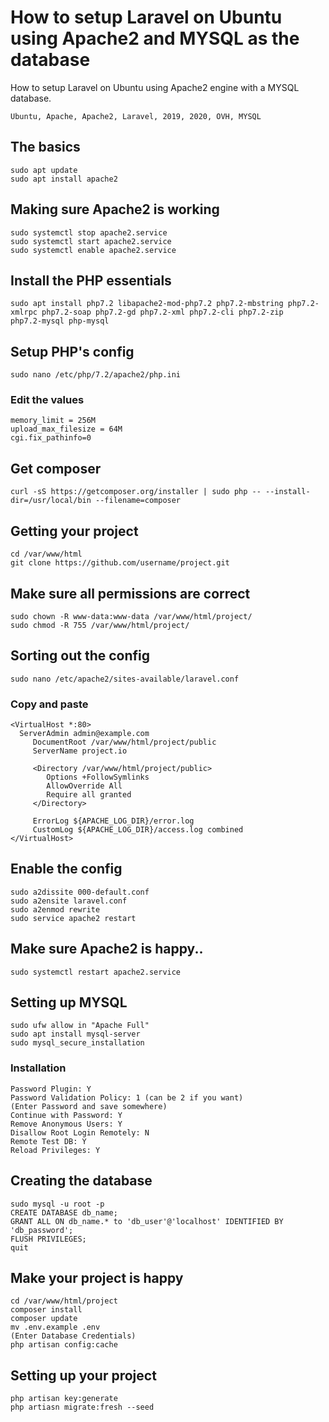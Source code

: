 # How to setup Laravel on Ubuntu using Apache2 and MYSQL as the database
How to setup Laravel on Ubuntu using Apache2 engine with a MYSQL database.

```
Ubuntu, Apache, Apache2, Laravel, 2019, 2020, OVH, MYSQL
```

## The basics  
```
sudo apt update  
sudo apt install apache2
```

## Making sure Apache2 is working  
```
sudo systemctl stop apache2.service  
sudo systemctl start apache2.service  
sudo systemctl enable apache2.service  
```
## Install the PHP essentials  
```
sudo apt install php7.2 libapache2-mod-php7.2 php7.2-mbstring php7.2-xmlrpc php7.2-soap php7.2-gd php7.2-xml php7.2-cli php7.2-zip 
php7.2-mysql php-mysql
```
## Setup PHP's config  
```
sudo nano /etc/php/7.2/apache2/php.ini
```
### Edit the values 
```
memory_limit = 256M  
upload_max_filesize = 64M  
cgi.fix_pathinfo=0
```

## Get composer  
```
curl -sS https://getcomposer.org/installer | sudo php -- --install-dir=/usr/local/bin --filename=composer
```

## Getting your project  
```
cd /var/www/html  
git clone https://github.com/username/project.git
```
## Make sure all permissions are correct  
```
sudo chown -R www-data:www-data /var/www/html/project/  
sudo chmod -R 755 /var/www/html/project/  
```

## Sorting out the config  
```
sudo nano /etc/apache2/sites-available/laravel.conf
```
### Copy and paste
```
<VirtualHost *:80>
  ServerAdmin admin@example.com
     DocumentRoot /var/www/html/project/public
     ServerName project.io

     <Directory /var/www/html/project/public>
        Options +FollowSymlinks
        AllowOverride All
        Require all granted
     </Directory>

     ErrorLog ${APACHE_LOG_DIR}/error.log
     CustomLog ${APACHE_LOG_DIR}/access.log combined
</VirtualHost>
```

## Enable the config
```
sudo a2dissite 000-default.conf
sudo a2ensite laravel.conf
sudo a2enmod rewrite
sudo service apache2 restart
```

## Make sure Apache2 is happy..
```
sudo systemctl restart apache2.service
```

## Setting up MYSQL
```
sudo ufw allow in "Apache Full"
sudo apt install mysql-server
sudo mysql_secure_installation
```
### Installation
```
Password Plugin: Y
Password Validation Policy: 1 (can be 2 if you want)
(Enter Password and save somewhere)
Continue with Password: Y
Remove Anonymous Users: Y
Disallow Root Login Remotely: N
Remote Test DB: Y
Reload Privileges: Y
```

## Creating the database
```
sudo mysql -u root -p
CREATE DATABASE db_name;
GRANT ALL ON db_name.* to 'db_user'@'localhost' IDENTIFIED BY 'db_password';
FLUSH PRIVILEGES;
quit
```

## Make your project is happy
```
cd /var/www/html/project
composer install
composer update
mv .env.example .env
(Enter Database Credentials)
php artisan config:cache
```

## Setting up your project
```
php artisan key:generate
php artiasn migrate:fresh --seed
```
